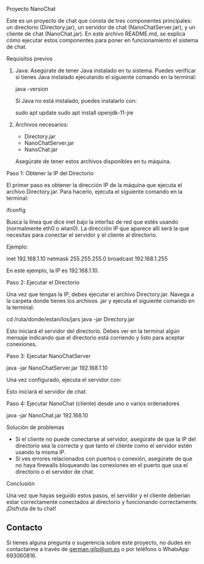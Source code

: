 Proyecto NanoChat

Este es un proyecto de chat que consta de tres componentes principales: un directorio (Directory.jar), un servidor de chat (NanoChatServer.jar), y un cliente de chat (NanoChat.jar). En este archivo README.md, se explica cómo ejecutar estos componentes para poner en funcionamiento el sistema de chat.

Requisitos previos

1. Java: Asegúrate de tener Java instalado en tu sistema. Puedes verificar si tienes Java instalado ejecutando el siguiente comando en la terminal:

   java -version

   Si Java no está instalado, puedes instalarlo con:

   sudo apt update
   sudo apt install openjdk-11-jre

2. Archivos necesarios:
   - Directory.jar
   - NanoChatServer.jar
   - NanoChat.jar

   Asegúrate de tener estos archivos disponibles en tu máquina.

Paso 1: Obtener la IP del Directorio

El primer paso es obtener la dirección IP de la máquina que ejecuta el archivo Directory.jar. Para hacerlo, ejecuta el siguiente comando en la terminal:

ifconfig

Busca la línea que dice inet bajo la interfaz de red que estés usando (normalmente eth0 o wlan0). La dirección IP que aparece allí será la que necesitas para conectar el servidor y el cliente al directorio.

Ejemplo:

inet 192.168.1.10  netmask 255.255.255.0  broadcast 192.168.1.255

En este ejemplo, la IP es 192.168.1.10.

Paso 2: Ejecutar el Directorio

Una vez que tengas la IP, debes ejecutar el archivo Directory.jar. Navega a la carpeta donde tienes los archivos .jar y ejecuta el siguiente comando en la terminal:

cd /ruta/donde/estan/los/jars
java -jar Directory.jar

Esto iniciará el servidor del directorio. Debes ver en la terminal algún mensaje indicando que el directorio está corriendo y listo para aceptar conexiones.

Paso 3: Ejecutar NanoChatServer

java -jar NanoChatServer.jar 192.168.1.10

Una vez configurado, ejecuta el servidor con:

Esto iniciará el servidor de chat.

Paso 4: Ejecutar NanoChat (cliente) desde uno o varios ordenadores


java -jar NanoChat.jar 192.168.10

Solución de problemas

- Si el cliente no puede conectarse al servidor, asegúrate de que la IP del directorio sea la correcta y que tanto el cliente como el servidor estén usando la misma IP.
- Si ves errores relacionados con puertos o conexión, asegúrate de que no haya firewalls bloqueando las conexiones en el puerto que usa el directorio o el servidor de chat.

Conclusión

Una vez que hayas seguido estos pasos, el servidor y el cliente deberían estar correctamente conectados al directorio y funcionando correctamente. ¡Disfruta de tu chat!

## Contacto

Si tienes alguna pregunta o sugerencia sobre este proyecto, no dudes en contactarme a través de german.gilp@um.es o por teléfono o WhatsApp 693060816.

